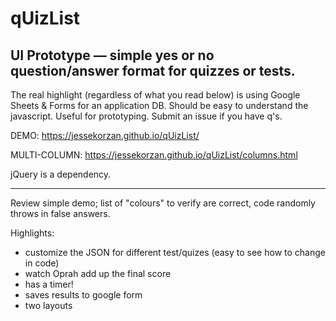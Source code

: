 # qUizList
## UI Prototype &mdash; simple yes or no question/answer format for quizzes or tests.

The real highlight (regardless of what you read below) is using Google Sheets & Forms for an application DB. Should be easy to understand the javascript. Useful for prototyping. Submit an issue if you have q's.

DEMO: https://jessekorzan.github.io/qUizList/

MULTI-COLUMN: https://jessekorzan.github.io/qUizList/columns.html

jQuery is a dependency.

---

Review simple demo; list of "colours" to verify are correct, code randomly throws in false answers.

Highlights:
- customize the JSON for different test/quizes (easy to see how to change in code)
- watch Oprah add up the final score
- has a timer!
- saves results to google form
- two layouts

